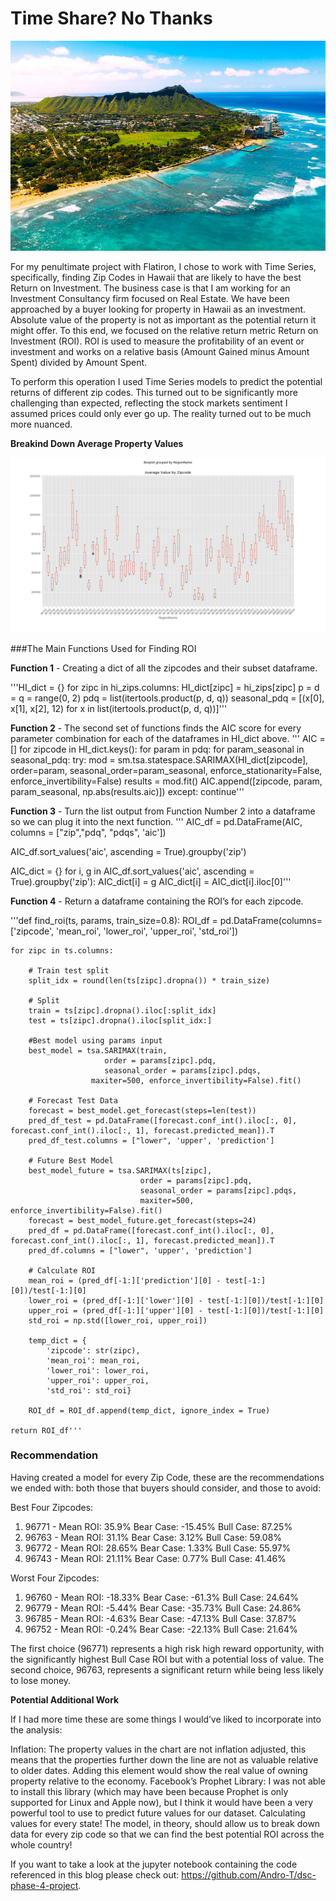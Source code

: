 # Time Share? No Thanks

<img src='https://github.com/Andro-T/dsc-phase-4-project/blob/main/images/Oahu.jpg'>

For my penultimate project with Flatiron, I chose to work with Time Series, specifically, finding Zip Codes in Hawaii that are likely to have the best Return on Investment. The business case is that I am working for an Investment Consultancy firm focused on Real Estate. We have been approached by a buyer looking for property in Hawaii as an investment. Absolute value of the property is not as important as the potential return it might offer. To this end, we focused on the relative return metric Return on Investment (ROI). ROI is used to measure the profitability of an event or investment and works on a relative basis (Amount Gained minus Amount Spent) divided by Amount Spent.

To perform this operation I used Time Series models to predict the potential returns of different zip codes. This turned out to be significantly more challenging than expected, reflecting the stock markets sentiment I assumed prices could only ever go up. The reality turned out to be much more nuanced. 

**Breakind Down Average Property Values**

<img src='https://github.com/Andro-T/dsc-phase-4-project/blob/main/images/boxplot.png'>

###The Main Functions Used  for Finding ROI

**Function 1** - Creating a dict of all the zipcodes and their subset dataframe.

'''HI_dict = {}
for zipc in hi_zips.columns:
    HI_dict[zipc] = hi_zips[zipc]
p = d = q = range(0, 2)
pdq = list(itertools.product(p, d, q))
seasonal_pdq = [(x[0], x[1], x[2], 12) for x in list(itertools.product(p, d, q))]'''

**Function 2** - The second set of functions finds the AIC score for every parameter combination for each of the dataframes in HI_dict above. 
'''
AIC = []
for zipcode in HI_dict.keys():
    for param in pdq:
        for param_seasonal in seasonal_pdq:
            try:
                mod = sm.tsa.statespace.SARIMAX(HI_dict[zipcode], order=param, 
                                                seasonal_order=param_seasonal, enforce_stationarity=False, 
                                                enforce_invertibility=False)
                results = mod.fit()
                AIC.append([zipcode, param, param_seasonal, np.abs(results.aic)])
            except:
                continue'''

**Function 3** - Turn the list output from Function Number 2 into a dataframe so we can plug it into the next function. 
'''
AIC_df = pd.DataFrame(AIC, columns = ["zip","pdq", "pdqs", 'aic'])

AIC_df.sort_values('aic', ascending = True).groupby('zip')

AIC_dict = {}
for i, g in AIC_df.sort_values('aic', ascending = True).groupby('zip'):
    AIC_dict[i] = g
    AIC_dict[i] = AIC_dict[i].iloc[0]'''

**Function 4** - Return a dataframe containing the ROI’s for each zipcode. 

'''def find_roi(ts, params, train_size=0.8):
    ROI_df = pd.DataFrame(columns=['zipcode', 'mean_roi', 'lower_roi', 'upper_roi', 'std_roi'])
    
    for zipc in ts.columns:

        # Train test split
        split_idx = round(len(ts[zipc].dropna()) * train_size)
        
        # Split
        train = ts[zipc].dropna().iloc[:split_idx]
        test = ts[zipc].dropna().iloc[split_idx:]
        
        #Best model using params input
        best_model = tsa.SARIMAX(train,
                         order = params[zipc].pdq,
                         seasonal_order = params[zipc].pdqs, 
                      maxiter=500, enforce_invertibility=False).fit()
        
        # Forecast Test Data
        forecast = best_model.get_forecast(steps=len(test))
        pred_df_test = pd.DataFrame([forecast.conf_int().iloc[:, 0], forecast.conf_int().iloc[:, 1], forecast.predicted_mean]).T
        pred_df_test.columns = ["lower", 'upper', 'prediction']
        
        # Future Best Model
        best_model_future = tsa.SARIMAX(ts[zipc],
                                 order = params[zipc].pdq,
                                 seasonal_order = params[zipc].pdqs, 
                                 maxiter=500, enforce_invertibility=False).fit()
        forecast = best_model_future.get_forecast(steps=24)
        pred_df = pd.DataFrame([forecast.conf_int().iloc[:, 0], forecast.conf_int().iloc[:, 1], forecast.predicted_mean]).T
        pred_df.columns = ["lower", 'upper', 'prediction']
        
        # Calculate ROI
        mean_roi = (pred_df[-1:]['prediction'][0] - test[-1:][0])/test[-1:][0]
        lower_roi = (pred_df[-1:]['lower'][0] - test[-1:][0])/test[-1:][0]
        upper_roi = (pred_df[-1:]['upper'][0] - test[-1:][0])/test[-1:][0]
        std_roi = np.std([lower_roi, upper_roi])
        
        temp_dict = {
            'zipcode': str(zipc),
            'mean_roi': mean_roi,
            'lower_roi': lower_roi,
            'upper_roi': upper_roi,
            'std_roi': std_roi}
        
        ROI_df = ROI_df.append(temp_dict, ignore_index = True)
        
    return ROI_df'''


### Recommendation

Having created a model for every Zip Code, these are the recommendations we ended with: both those that buyers should consider, and those to avoid: 

Best Four Zipcodes:
1. 96771 - Mean ROI: 35.9%	Bear Case: -15.45%	Bull Case: 87.25%
2. 96763 - Mean ROI: 31.1%	Bear Case: 3.12%	Bull Case: 59.08%
3. 96772 - Mean ROI: 28.65%	Bear Case: 1.33%	Bull Case: 55.97%
4. 96743 - Mean ROI: 21.11%	Bear Case: 0.77%	Bull Case: 41.46%

Worst Four Zipcodes:
1. 96760 - Mean ROI: -18.33%	Bear Case: -61.3%	Bull Case: 24.64%
2. 96779 - Mean ROI: -5.44%	Bear Case: -35.73%	Bull Case: 24.86%
3. 96785 - Mean ROI: -4.63%	Bear Case: -47.13%	Bull Case: 37.87%
4. 96752 - Mean ROI: -0.24%	Bear Case: -22.13%	Bull Case: 21.64%


The first choice (96771) represents a high risk high reward opportunity, with the significantly highest Bull Case ROI but with a potential loss of value. The second choice, 96763, represents a significant return while being less likely to lose money. 

**Potential Additional Work**

If I had more time these are some things I would’ve liked to incorporate into the analysis:

Inflation: The property values in the chart are not inflation adjusted, this means that the properties further down the line are not as valuable relative to older dates. Adding this element would show the real value of owning property relative to the economy. 
Facebook’s Prophet Library: I was not able to install this library (which may have been because Prophet is only supported for Linux and Apple now), but I think it would have been a very powerful tool to use to predict future values for our dataset. 
Calculating values for every state! The model, in theory, should allow us to break down data for every zip code so that we can find the best potential ROI across the whole country!

If you want to take a look at the jupyter notebook containing the code referenced in this blog please check out: https://github.com/Andro-T/dsc-phase-4-project.
